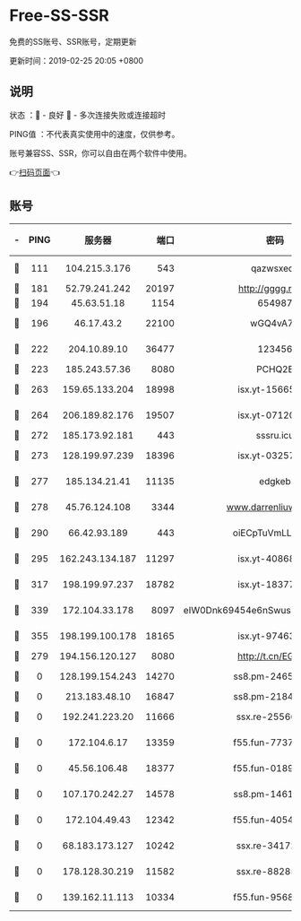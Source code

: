 # Free-SS-SSR

免费的SS账号、SSR账号，定期更新

更新时间：2019-02-25 20:05 +0800

## 说明

状态     ：🙂 - 良好 🙁 - 多次连接失败或连接超时

PING值   ：不代表真实使用中的速度，仅供参考。

账号兼容SS、SSR，你可以自由在两个软件中使用。

👉[扫码页面](https://liesauer.github.io/free-ss-ssr.github.io/)👈

## 账号

|-|PING|服务器|端口|密码|加密方式|区域|
|:----:|:----:|:-----:|-----:|:----:|:----:|:----:|
|🙂|111|104.215.3.176|543|qazwsxedc|aes-256-gcm|JP|
|🙂|181|52.79.241.242|20197|http://gggg.rocks|chacha20|KR|
|🙂|194|45.63.51.18|1154|654987|chacha20|US|
|🙂|196|46.17.43.2|22100|wGQ4vA7D|aes-256-gcm|RU|
|🙂|222|204.10.89.10|36477|123456|aes-256-cfb|US|
|🙂|223|185.243.57.36|8080|PCHQ2E|rc4-md5|US|
|🙂|263|159.65.133.204|18998|isx.yt-15665435|aes-256-cfb|SG|
|🙂|264|206.189.82.176|19507|isx.yt-07120168|aes-256-cfb|SG|
|🙂|272|185.173.92.181|443|sssru.icu|rc4-md5|RU|
|🙂|273|128.199.97.239|18396|isx.yt-03257218|aes-256-cfb|SG|
|🙂|277|185.134.21.41|11135|edgkeb|aes-256-cfb|GB|
|🙂|278|45.76.124.108|3344|www.darrenliuwei.com|aes-256-cfb|AU|
|🙂|290|66.42.93.189|443|oiECpTuVmLLxk4Ts|aes-256-cfb|US|
|🙂|295|162.243.134.187|11297|isx.yt-40868307|aes-256-cfb|US|
|🙂|317|198.199.97.237|18782|isx.yt-18377229|aes-256-cfb|US|
|🙂|339|172.104.33.178|8097|eIW0Dnk69454e6nSwuspv9DmS201tQ0D|aes-256-cfb|SG|
|🙂|355|198.199.100.178|18165|isx.yt-97463980|aes-256-cfb|US|
|🙂|279|194.156.120.127|8080|http://t.cn/EGJIyrl|rc4-md5|RU|
|🙁|0|128.199.154.243|14270|ss8.pm-24650269|aes-256-cfb|SG|
|🙁|0|213.183.48.10|16847|ss8.pm-21844006|rc4-md5|RU|
|🙁|0|192.241.223.20|11666|ssx.re-25566820|aes-256-cfb|US|
|🙁|0|172.104.6.17|13359|f55.fun-77379791|aes-256-cfb|US|
|🙁|0|45.56.106.48|18377|f55.fun-01898711|aes-256-cfb|US|
|🙁|0|107.170.242.27|14578|ss8.pm-14613158|aes-256-cfb|US|
|🙁|0|172.104.49.43|12342|f55.fun-40543073|aes-256-cfb|SG|
|🙁|0|68.183.173.127|10242|ssx.re-34172172|aes-256-cfb|US|
|🙁|0|178.128.30.219|11582|ssx.re-88285477|aes-256-cfb|SG|
|🙁|0|139.162.11.113|10334|f55.fun-95689731|aes-256-cfb|SG|

